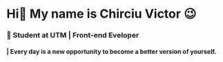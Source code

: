 # Hi👋 My name is Chirciu Victor 😉
### 🌟 Student at UTM | Front-end Eveloper 
#### | **Every day is a new opportunity to become a better version of yourself.**

<!--
**VictorChirciu/VictorChirciu** is a ✨ _special_ ✨ repository because its `README.md` (this file) appears on your GitHub profile.

Here are some ideas to get you started:

- 🔭 I’m currently working on ...
- 🌱 I’m currently learning ...
- 👯 I’m looking to collaborate on ...
- 🤔 I’m looking for help with ...
- 💬 Ask me about ...
- 📫 How to reach me: ...
- 😄 Pronouns: ...
- ⚡ Fun fact: ...
-->
